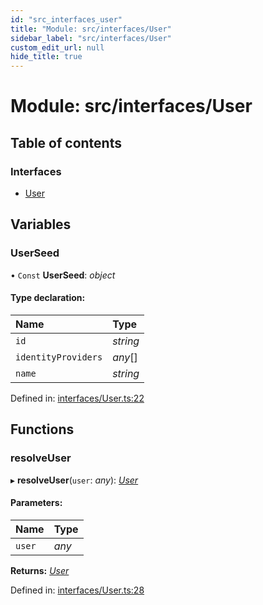 ```yaml
---
id: "src_interfaces_user"
title: "Module: src/interfaces/User"
sidebar_label: "src/interfaces/User"
custom_edit_url: null
hide_title: true
---
```


# Module: src/interfaces/User

## Table of contents

### Interfaces

- [User](../interfaces/src_interfaces_user.user.md)

## Variables

### UserSeed

• `Const` **UserSeed**: *object*

#### Type declaration:

| Name | Type |
| :------ | :------ |
| `id` | *string* |
| `identityProviders` | *any*[] |
| `name` | *string* |

Defined in: [interfaces/User.ts:22](https://github.com/xr3ngine/xr3ngine/blob/7e8e151f1/packages/common/src/interfaces/User.ts#L22)

## Functions

### resolveUser

▸ **resolveUser**(`user`: *any*): [*User*](../interfaces/src_interfaces_user.user.md)

#### Parameters:

| Name | Type |
| :------ | :------ |
| `user` | *any* |

**Returns:** [*User*](../interfaces/src_interfaces_user.user.md)

Defined in: [interfaces/User.ts:28](https://github.com/xr3ngine/xr3ngine/blob/7e8e151f1/packages/common/src/interfaces/User.ts#L28)
